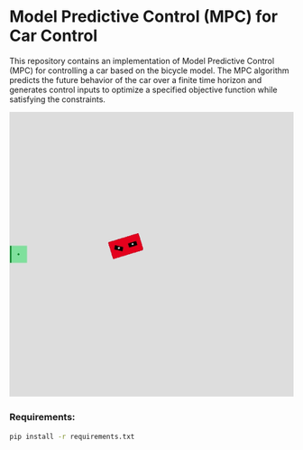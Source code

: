 # Model Predictive Control (MPC) for Car Control

This repository contains an implementation of Model Predictive Control (MPC) for controlling a car based on the bicycle model. The MPC algorithm predicts the future behavior of the car over a finite time horizon and generates control inputs to optimize a specified objective function while satisfying the constraints.

<p align="center">
  <img src="car.gif" alt="car"/>
</p>

### Requirements:

```bash
pip install -r requirements.txt
```